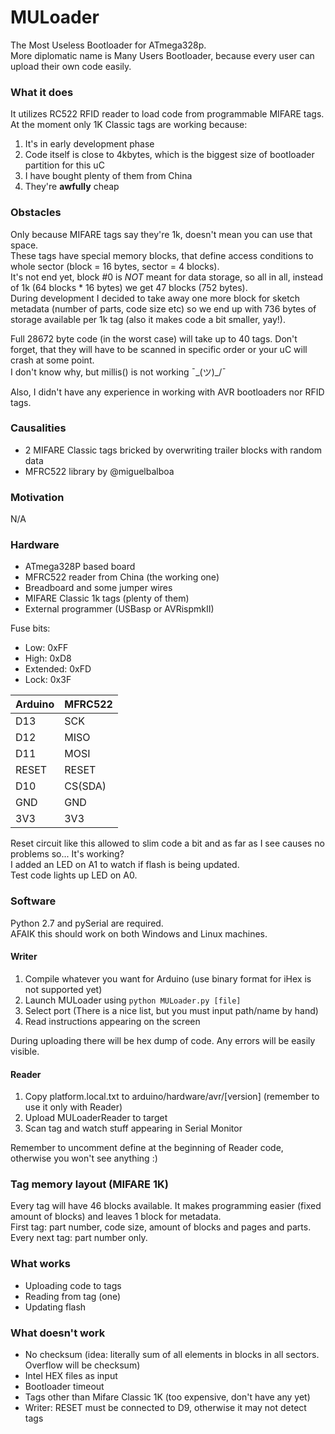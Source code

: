 # MULoader
The Most Useless Bootloader for ATmega328p.  
More diplomatic name is Many Users Bootloader, because every user can upload their own code easily.

### What it does
It utilizes RC522 RFID reader to load code from programmable MIFARE tags.  
At the moment only 1K Classic tags are working because:
1. It's in early development phase
2. Code itself is close to 4kbytes, which is the biggest size of bootloader partition for this uC
3. I have bought plenty of them from China
4. They're **awfully** cheap

### Obstacles
Only because MIFARE tags say they're 1k, doesn't mean you can use that space.  
These tags have special memory blocks, that define access conditions to whole sector 
(block = 16 bytes, sector = 4 blocks).  
It's not end yet, block #0 is *NOT* meant for data storage, so all in all, instead of 1k (64 blocks * 16 bytes) we get 47 blocks (752 bytes).  
During development I decided to take away one more block for sketch metadata (number of parts, code size etc) so we end up with 736 bytes of storage available per 1k tag (also it makes code a bit smaller, yay!).  

Full 28672 byte code (in the worst case) will take up to 40 tags. Don't forget, that they will have to be scanned in specific order or your uC will crash at some point.  
I don't know why, but millis() is not working ¯\_(ツ)_/¯

Also, I didn't have any experience in working with AVR bootloaders nor RFID tags.

### Causalities
* 2 MIFARE Classic tags bricked by overwriting trailer blocks with random data  
* MFRC522 library by @miguelbalboa

### Motivation
N/A

### Hardware
* ATmega328P based board
* MFRC522 reader from China (the working one)
* Breadboard and some jumper wires
* MIFARE Classic 1k tags (plenty of them)
* External programmer (USBasp or AVRispmkII)

Fuse bits:
* Low: 0xFF
* High: 0xD8
* Extended: 0xFD
* Lock: 0x3F

|Arduino|MFRC522|
|-------|-------|
|  D13  |  SCK  |
|  D12  | MISO  |
|  D11  | MOSI  |
| RESET | RESET |
|  D10  |CS(SDA)|
|  GND  |  GND  |
|  3V3  |  3V3  |

Reset circuit like this allowed to slim code a bit and as far as I see causes no problems so... It's working?  
I added an LED on A1 to watch if flash is being updated.  
Test code lights up LED on A0.  

### Software
Python 2.7 and pySerial are required.  
AFAIK this should work on both Windows and Linux machines.  

#### Writer
1. Compile whatever you want for Arduino (use binary format for iHex is not supported yet)
2. Launch MULoader using ```python MULoader.py [file]```
3. Select port (There is a nice list, but you must input path/name by hand)
4. Read instructions appearing on the screen

During uploading there will be hex dump of code. Any errors will be easily visible.

#### Reader
1. Copy platform.local.txt to arduino/hardware/avr/[version] (remember to use it only with Reader)
2. Upload MULoaderReader to target
3. Scan tag and watch stuff appearing in Serial Monitor

Remember to uncomment define at the beginning of Reader code, otherwise you won't see anything :)

### Tag memory layout (MIFARE 1K)
Every tag will have 46 blocks available. It makes programming easier (fixed amount of blocks) and leaves 1 block for metadata.  
First tag: part number, code size, amount of blocks and pages and parts.  
Every next tag: part number only.  

### What works
* Uploading code to tags
* Reading from tag (one)
* Updating flash

### What doesn't work
* No checksum (idea: literally sum of all elements in blocks in all sectors. Overflow will be checksum)
* Intel HEX files as input
* Bootloader timeout
* Tags other than Mifare Classic 1K (too expensive, don't have any yet)
* Writer: RESET must be connected to D9, otherwise it may not detect tags
